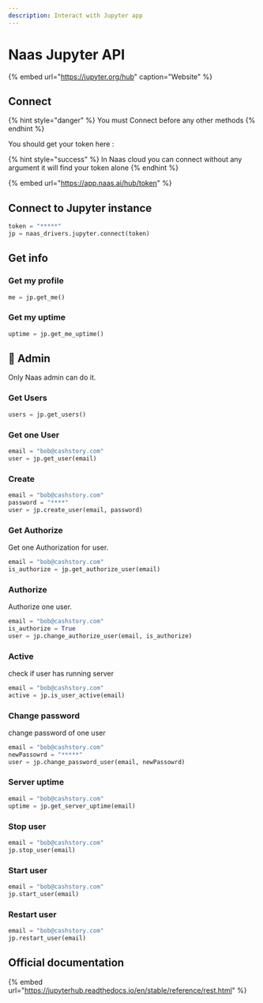 ```yaml
---
description: Interact with Jupyter app
---
```


# Naas Jupyter API

{% embed url="https://jupyter.org/hub" caption="Website" %}

## Connect

{% hint style="danger" %}
You must Connect before any other methods
{% endhint %}

You should get your token here :

{% hint style="success" %}
In Naas cloud you can connect without any argument it will find your token alone
{% endhint %}

{% embed url="https://app.naas.ai/hub/token" %}

## Connect to Jupyter instance

```python
token = "*****"
jp = naas_drivers.jupyter.connect(token)
```

## Get info

### Get my profile

```python
me = jp.get_me()
```

### Get my uptime

```python
uptime = jp.get_me_uptime()
```

## 🔑 Admin

Only Naas admin can do it.

### Get Users

```python
users = jp.get_users()
```

### Get one User

```python
email = "bob@cashstory.com"
user = jp.get_user(email)
```

### Create

```python
email = "bob@cashstory.com"
password = "****"
user = jp.create_user(email, password)
```

### Get Authorize

Get one Authorization for user.

```python
email = "bob@cashstory.com"
is_authorize = jp.get_authorize_user(email)
```

### Authorize

Authorize one user.

```python
email = "bob@cashstory.com"
is_authorize = True
user = jp.change_authorize_user(email, is_authorize)
```

### Active

check if user has running server

```python
email = "bob@cashstory.com"
active = jp.is_user_active(email)
```

### Change password

change password of one user

```python
email = "bob@cashstory.com"
newPassowrd = "*****"
user = jp.change_password_user(email, newPassowrd)
```

### Server uptime

```python
email = "bob@cashstory.com"
uptime = jp.get_server_uptime(email)
```

### Stop user

```python
email = "bob@cashstory.com"
jp.stop_user(email)
```

### Start user

```python
email = "bob@cashstory.com"
jp.start_user(email)
```

### Restart user

```python
email = "bob@cashstory.com"
jp.restart_user(email)
```

## Official documentation

{% embed url="https://jupyterhub.readthedocs.io/en/stable/reference/rest.html" %}

